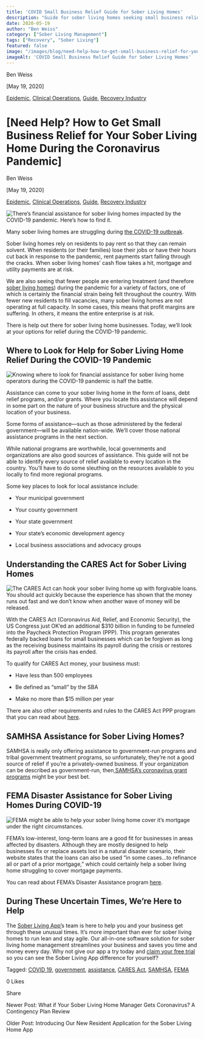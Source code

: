 ```yaml
---
title: 'COVID Small Business Relief Guide for Sober Living Homes'
description: "Guide for sober living homes seeking small business relief during the COVID-19 pandemic. Learn about options & how to get help."
date: 2020-05-19
author: "Ben Weiss"
category: ["Sober Living Management"]
tags: ["Recovery", "Sober Living"]
featured: false
image: "/images/blog/need-help-how-to-get-small-business-relief-for-your-sober-living-home-during-the-coronavirus-pandemic/Screenshot_2020-05-14_at_9.54.43_AM.png"
imageAlt: 'COVID Small Business Relief Guide for Sober Living Homes'
---
```


Ben Weiss

[May 19, 2020]

[Epidemic](/sober-living-app-blog/category/Epidemic), [Clinical Operations](/sober-living-app-blog/category/Clinical+Operations), [Guide](/sober-living-app-blog/category/Guide), [Recovery Industry](/sober-living-app-blog/category/Recovery+Industry)

#  [Need Help? How to Get Small Business Relief for Your Sober Living Home During the Coronavirus Pandemic]

Ben Weiss

[May 19, 2020]

[Epidemic](/sober-living-app-blog/category/Epidemic), [Clinical Operations](/sober-living-app-blog/category/Clinical+Operations), [Guide](/sober-living-app-blog/category/Guide), [Recovery Industry](/sober-living-app-blog/category/Recovery+Industry)

![There’s financial assistance for sober living homes impacted by the COVID-19 pandemic. Here’s how to find it.](/images/blog/need-help-how-to-get-small-business-relief-for-your-sober-living-home-during-the-coronavirus-pandemic/Screenshot_2020-05-14_at_9.52.40_AM.png)

Many sober living homes are struggling during [the COVID-19 outbreak](/sober-living-app-blog/5-ways-coronavirus-is-changing-the-sober-living-industrynbsp). 

Sober living homes rely on residents to pay rent so that they can remain solvent. When residents (or their families) lose their jobs or have their hours cut back in response to the pandemic, rent payments start falling through the cracks. When sober living homes’ cash flow takes a hit, mortgage and utility payments are at risk. 

We are also seeing that fewer people are entering treatment (and therefore [sober living homes](/sober-living-app-blog/3-coronavirus-changes-your-sober-living-home-needs-to-make-this-week)) during the pandemic for a variety of factors, one of which is certainly the financial strain being felt throughout the country. With fewer new residents to fill vacancies, many sober living homes are not operating at full capacity. In some cases, this means that profit margins are suffering. In others, it means the entire enterprise is at risk.

There is help out there for sober living home businesses. Today, we’ll look at your options for relief during the COVID-19 pandemic. 

## Where to Look for Help for Sober Living Home Relief During the COVID-19 Pandemic 

![Knowing where to look for financial assistance for sober living home operators during the COVID-19 pandemic is half the battle.](/images/blog/need-help-how-to-get-small-business-relief-for-your-sober-living-home-during-the-coronavirus-pandemic/Screenshot_2020-05-14_at_9.53.57_AM.png)

Assistance can come to your sober living home in the form of loans, debt relief programs, and/or grants. Where you locate this assistance will depend in some part on the nature of your business structure and the physical location of your business. 

Some forms of assistance—such as those administered by the federal government—will be available nation-wide. We’ll cover those national assistance programs in the next section. 

While national programs are worthwhile, local governments and organizations are also good sources of assistance. This guide will not be able to identify every source of relief available to every location in the country. You’ll have to do some sleuthing on the resources available to you locally to find more regional programs.

Some key places to look for local assistance include: 

  * Your municipal government 

  * Your county government 

  * Your state government 

  * Your state’s economic development agency 

  * Local business associations and advocacy groups 

## Understanding the CARES Act for Sober Living Homes 

![The CARES Act can hook your sober living home up with forgivable loans. You should act quickly because the experience has shown that the money runs out fast and we don’t know when another wave of money will be released.](/images/blog/need-help-how-to-get-small-business-relief-for-your-sober-living-home-during-the-coronavirus-pandemic/Screenshot_2020-05-14_at_9.54.43_AM.png)

With the CARES Act (Coronavirus Aid, Relief, and Economic Security), the US Congress just OK’ed an additional $310 billion in funding to be funneled into the Paycheck Protection Program (PPP). This program generates federally backed loans for small businesses which can be forgiven as long as the receiving business maintains its payroll during the crisis or restores its payroll after the crisis has ended. 

To qualify for CARES Act money, your business must: 

  * Have less than 500 employees 

  * Be defined as “small” by the SBA

  * Make no more than $15 million per year 

There are also other requirements and rules to the CARES Act PPP program that you can read about [here](https://www.uschamber.com/sites/default/files/023595_comm_corona_virus_smallbiz_loan_final.pdf). 

## SAMHSA Assistance for Sober Living Homes? 

SAMHSA is really only offering assistance to government-run programs and tribal government treatment programs, so unfortunately, they’re not a good source of relief if you’re a privately-owned business. If your organization can be described as government-run, then[ SAMHSA’s coronavirus grant programs](https://www.samhsa.gov/grants/grant-announcements/fg-20-006) might be your best bet.

## FEMA Disaster Assistance for Sober Living Homes During COVID-19

![FEMA might be able to help your sober living home cover it’s mortgage under the right circumstances.](/images/blog/need-help-how-to-get-small-business-relief-for-your-sober-living-home-during-the-coronavirus-pandemic/Screenshot_2020-05-14_at_9.55.25_AM.png)

FEMA’s low-interest, long-term loans are a good fit for businesses in areas affected by disasters. Although they are mostly designed to help businesses fix or replace assets lost in a natural disaster scenario, their website states that the loans can also be used “in some cases...to refinance all or part of a prior mortgage,” which could certainly help a sober living home struggling to cover mortgage payments. 

You can read about FEMA’s Disaster Assistance program [here](https://www.disasterassistance.gov/get-assistance/forms-of-assistance/4479). 

## During These Uncertain Times, We’re Here to Help 

The [Sober Living App’](/)s team is here to help you and your business get through these unusual times. It’s more important than ever for sober living homes to run lean and stay agile. Our all-in-one software solution for sober living home management streamlines your business and saves you time and money every day. Why not give our app a try today and [claim your free trial](https://signup.behavehealth.com/?product=sober_living_app) so you can see the Sober Living App difference for yourself? 

Tagged: [COVID 19](/sober-living-app-blog/tag/COVID+19), [government](/sober-living-app-blog/tag/government), [assistance](/sober-living-app-blog/tag/assistance), [CARES Act](/sober-living-app-blog/tag/CARES+Act), [SAMHSA](/sober-living-app-blog/tag/SAMHSA), [FEMA](https://soberlivingapp.com/sober-living-app-blog/tag/FEMA)

0 Likes

Share

Newer Post: What if Your Sober Living Home Manager Gets Coronavirus? A Contingency Plan Review

Older Post: Introducing Our New Resident Application for the Sober Living Home App